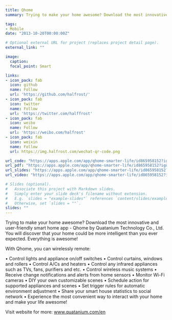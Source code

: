 ```yaml
---
title: Qhome
summary: Trying to make your home awesome? Download the most innovative and user-friendly smart home app - Qhome by Quatanium Technology Co., Ltd. You will discover that your home could be more intelligent than you ever expected. Everything is awesome!

tags:
- Mobile
date: "2013-10-20T00:00:00Z"

# Optional external URL for project (replaces project detail page).
external_link: ""

image:
  caption:
  focal_point: Smart

links:
- icon_pack: fab
  icon: github
  name: Follow
  url: 'https://github.com/halfrost/'
- icon_pack: fab
  icon: twitter
  name: Follow
  url: 'https://twitter.com/halffrost'
- icon_pack: fab
  icon: weibo
  name: Follow
  url: 'https://weibo.com/halfrost'
- icon_pack: fab
  icon: weixin
  name: Follow
  url: https://img.halfrost.com/wechat-qr-code.png

url_code: "https://apps.apple.com/app/qhome-smarter-life/id865958152?ign-mpt=uo%3D4"
url_pdf: "https://apps.apple.com/app/qhome-smarter-life/id865958152?ign-mpt=uo%3D4"
url_slides: "https://apps.apple.com/app/qhome-smarter-life/id865958152?ign-mpt=uo%3D4"
url_video: "https://apps.apple.com/app/qhome-smarter-life/id865958152?ign-mpt=uo%3D4"

# Slides (optional).
#   Associate this project with Markdown slides.
#   Simply enter your slide deck's filename without extension.
#   E.g. `slides = "example-slides"` references `content/slides/example-slides.md`.
#   Otherwise, set `slides = ""`.
slides: ""
---
```



Trying to make your home awesome? Download the most innovative and user-friendly smart home app - Qhome by Quatanium Technology Co., Ltd. You will discover that your home could be more intelligent than you ever expected. Everything is awesome!

With Qhome, you can wirelessly remote:

• Control lights and appliance on/off switches
• Control curtains, windows and rollers
• Control A/Cs and heaters
• Control any infrared appliances such as TVs, fans, purifiers and etc.
• Control wireless music systems
• Receive change notifications and alerts from home sensors
• Monitor Wi-Fi cameras
• DIY your own customizable scenes
• Schedule action for supported appliances and scenes
• Set trigger rules for automatic environment adjustment
• Share your smart house statistics to social network
• Experience the most convenient way to interact with your home and make your life awesome!

Visit website for more: www.quatanium.com/en
